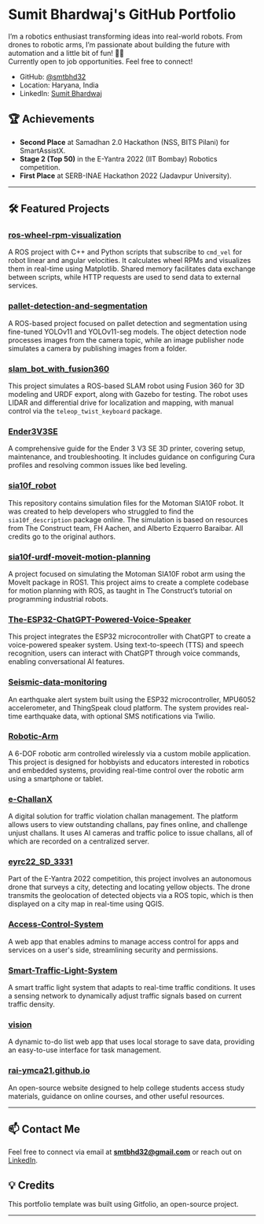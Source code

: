 # Sumit Bhardwaj's GitHub Portfolio

I’m a robotics enthusiast transforming ideas into real-world robots. From drones to robotic arms, I’m passionate about building the future with automation and a little bit of fun! 🚀🤖  
Currently open to job opportunities. Feel free to connect!

- GitHub: [@smtbhd32](https://github.com/smtbhd32)
- Location: Haryana, India
- LinkedIn: [Sumit Bhardwaj](https://www.linkedin.com/in/smtbhd32/)


## 🏆 Achievements
- **Second Place** at Samadhan 2.0 Hackathon (NSS, BITS Pilani) for SmartAssistX.
- **Stage 2 (Top 50)** in the E-Yantra 2022 (IIT Bombay) Robotics competition.
- **First Place** at SERB-INAE Hackathon 2022 (Jadavpur University).

---

## 🛠️ Featured Projects

### **[ros-wheel-rpm-visualization](https://github.com/smtbhd32/ros-wheel-rpm-visualization)**
A ROS project with C++ and Python scripts that subscribe to `cmd_vel` for robot linear and angular velocities. It calculates wheel RPMs and visualizes them in real-time using Matplotlib. Shared memory facilitates data exchange between scripts, while HTTP requests are used to send data to external services.

### **[pallet-detection-and-segmentation](https://github.com/smtbhd32/pallet-detection-and-segmentation)**
A ROS-based project focused on pallet detection and segmentation using fine-tuned YOLOv11 and YOLOv11-seg models. The object detection node processes images from the camera topic, while an image publisher node simulates a camera by publishing images from a folder.

### **[slam_bot_with_fusion360](https://github.com/smtbhd32/slam_bot_with_fusion360)**
This project simulates a ROS-based SLAM robot using Fusion 360 for 3D modeling and URDF export, along with Gazebo for testing. The robot uses LIDAR and differential drive for localization and mapping, with manual control via the `teleop_twist_keyboard` package.

### **[Ender3V3SE](https://github.com/smtbhd32/Ender3V3SE)**
A comprehensive guide for the Ender 3 V3 SE 3D printer, covering setup, maintenance, and troubleshooting. It includes guidance on configuring Cura profiles and resolving common issues like bed leveling.

### **[sia10f_robot](https://github.com/smtbhd32/sia10f_robot)**
This repository contains simulation files for the Motoman SIA10F robot. It was created to help developers who struggled to find the `sia10f_description` package online. The simulation is based on resources from The Construct team, FH Aachen, and Alberto Ezquerro Baraibar. All credits go to the original authors.

### **[sia10f-urdf-moveit-motion-planning](https://github.com/smtbhd32/sia10f-urdf-moveit-motion-planning)**
A project focused on simulating the Motoman SIA10F robot arm using the MoveIt package in ROS1. This project aims to create a complete codebase for motion planning with ROS, as taught in The Construct’s tutorial on programming industrial robots.

### **[The-ESP32-ChatGPT-Powered-Voice-Speaker](https://github.com/smtbhd32/The-ESP32-ChatGPT-Powered-Voice-Speaker)**
This project integrates the ESP32 microcontroller with ChatGPT to create a voice-powered speaker system. Using text-to-speech (TTS) and speech recognition, users can interact with ChatGPT through voice commands, enabling conversational AI features.

### **[Seismic-data-monitoring](https://github.com/smtbhd32/Seismic-data-monitoring)**
An earthquake alert system built using the ESP32 microcontroller, MPU6052 accelerometer, and ThingSpeak cloud platform. The system provides real-time earthquake data, with optional SMS notifications via Twilio.

### **[Robotic-Arm](https://github.com/smtbhd32/Robotic-Arm)**
A 6-DOF robotic arm controlled wirelessly via a custom mobile application. This project is designed for hobbyists and educators interested in robotics and embedded systems, providing real-time control over the robotic arm using a smartphone or tablet.

### **[e-ChallanX](https://github.com/smtbhd32/e-ChallanX)**
A digital solution for traffic violation challan management. The platform allows users to view outstanding challans, pay fines online, and challenge unjust challans. It uses AI cameras and traffic police to issue challans, all of which are recorded on a centralized server.

### **[eyrc22_SD_3331](https://github.com/smtbhd32/eyrc22_SD_3331)**
Part of the E-Yantra 2022 competition, this project involves an autonomous drone that surveys a city, detecting and locating yellow objects. The drone transmits the geolocation of detected objects via a ROS topic, which is then displayed on a city map in real-time using QGIS.

### **[Access-Control-System](https://github.com/smtbhd32/Access-Control-System)**
A web app that enables admins to manage access control for apps and services on a user's side, streamlining security and permissions.

### **[Smart-Traffic-Light-System](https://github.com/smtbhd32/Smart-Traffic-Light-System)**
A smart traffic light system that adapts to real-time traffic conditions. It uses a sensing network to dynamically adjust traffic signals based on current traffic density.

### **[vision](https://github.com/smtbhd32/vision)**
A dynamic to-do list web app that uses local storage to save data, providing an easy-to-use interface for task management.

### **[rai-ymca21.github.io](https://github.com/smtbhd32/rai-ymca21.github.io)**
An open-source website designed to help college students access study materials, guidance on online courses, and other useful resources.

---

## 📫 Contact Me
Feel free to connect via email at **[smtbhd32@gmail.com](mailto:smtbhd32@gmail.com)** or reach out on [LinkedIn](https://www.linkedin.com/in/smtbhd32/).

## 💡 Credits
This portfolio template was built using Gitfolio, an open-source project.

---


